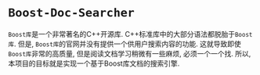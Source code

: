 # `Boost-Doc-Searcher`

`Boost库`是一个非常著名的C++开源库. C++标准库中的大部分语法都脱胎于`Boost库`. 但是, `Boost库`的官网并没有提供一个供用户搜索内容的功能. 这就导致即使`Boost库`非常的高质量, 但是阅读文档学习稍微有一些麻烦, 必须一个一个找.
所以, 本项目的目标就是实现一个基于Boost库文档的搜索引擎.
